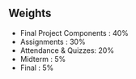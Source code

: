 ## Weights
* Final Project Components : 40%
* Assignments : 30%
* Attendance & Quizzes: 20%
* Midterm : 5%
* Final : 5% 
